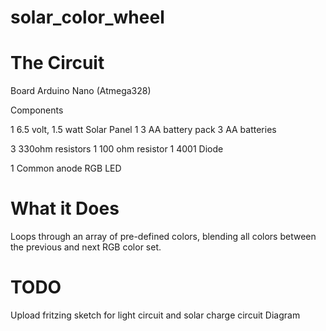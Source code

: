 # solar_color_wheel

The Circuit
======================================================================

Board
Arduino Nano (Atmega328)

Components

1 6.5 volt, 1.5 watt Solar Panel
1 3 AA battery pack
3 AA batteries

3 330ohm resistors
1 100 ohm resistor
1 4001 Diode

1 Common anode RGB LED

What it Does
======================================================================

Loops through an array of pre-defined colors, blending all colors 
between the previous and next RGB color set.


# TODO
Upload fritzing sketch for light circuit and solar charge circuit 
Diagram
